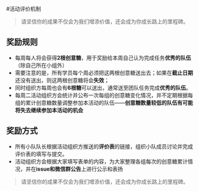 
#活动评价机制

> 请坚信你的成果不仅会为我们增添价值，还会成为你成长路上的里程碑。

## 奖励规则

- 每周每人将会获得**2根创意糖**，用于奖励给本周自己认为完成任务**优秀的队伍**（除自己所在小组外）
- 需要注意的是，所有学员每个周必须把这两根创意糖送出去；如果在**截止日期**还没有送出，则这两根创意糖将会**失效**；
- 同时组织方每周也会有**6根糖**可以送出，通常送至团队任务完成**优秀的队伍**。
- 每周二活动组织方会统计并公布一次每组的创意糖变化情况，并不定期根据每组的累计创意糖数量调整参加本活动的队伍——**创意糖数量较低的队伍有可能将失去继续参加本活动的机会**

## 奖励方式

- 所有小队队长根据活动组织方推送的**评价表**的链接，组织小队成员讨论并完成评价表的填写与提交。
- 活动组织方会根据大家填写表单的内容，为大家整理各组每次的创意糖累计情况，并在**issue和微信群公告**上进行公示和表扬

> 请坚信你的成果不仅会为我们增添价值，还会成为你成长路上的里程碑。


